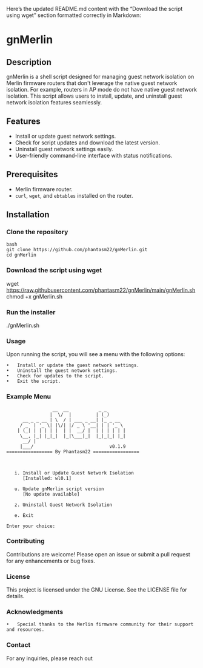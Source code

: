 Here’s the updated README.md content with the “Download the script using wget” section formatted correctly in Markdown:

# gnMerlin

## Description
gnMerlin is a shell script designed for managing guest network isolation on Merlin firmware routers that don't leverage the native guest network isolation. For example, routers in AP mode do not have native guest network isolation. This script allows users to install, update, and uninstall guest network isolation features seamlessly.

## Features
- Install or update guest network settings.
- Check for script updates and download the latest version.
- Uninstall guest network settings easily.
- User-friendly command-line interface with status notifications.

## Prerequisites
- Merlin firmware router.
- `curl`, `wget`, and `ebtables` installed on the router.

## Installation

### Clone the repository
```
bash
git clone https://github.com/phantasm22/gnMerlin.git
cd gnMerlin
```

### Download the script using wget

wget https://raw.githubusercontent.com/phantasm22/gnMerlin/main/gnMerlin.sh
chmod +x gnMerlin.sh

### Run the installer

./gnMerlin.sh

### Usage

Upon running the script, you will see a menu with the following options:

	•	Install or update the guest network settings.
	•	Uninstall the guest network settings.
	•	Check for updates to the script.
	•	Exit the script.

### Example Menu

```
                 __  __           _ _       
                |  \/  |         | (_)      
      __ _ _ __ | \  / | ___ _ __| |_ _ __  
     / _` | '_ \| |\/| |/ _ \ '__| | | '_ \ 
    | (_| | | | | |  | |  __/ |  | | | | | |
     \__, |_| |_|_|  |_|\___|_|  |_|_|_| |_|
      __/ |
     |___/                            v0.1.9
================= By Phantasm22 =================



   i. Install or Update Guest Network Isolation
      [Installed: wl0.1]

   u. Update gnMerlin script version
      [No update available]

   z. Uninstall Guest Network Isolation

   e. Exit

Enter your choice: 
```

### Contributing

Contributions are welcome! Please open an issue or submit a pull request for any enhancements or bug fixes.

### License

This project is licensed under the GNU License. See the LICENSE file for details.

### Acknowledgments

	•	Special thanks to the Merlin firmware community for their support and resources.

### Contact

For any inquiries, please reach out
